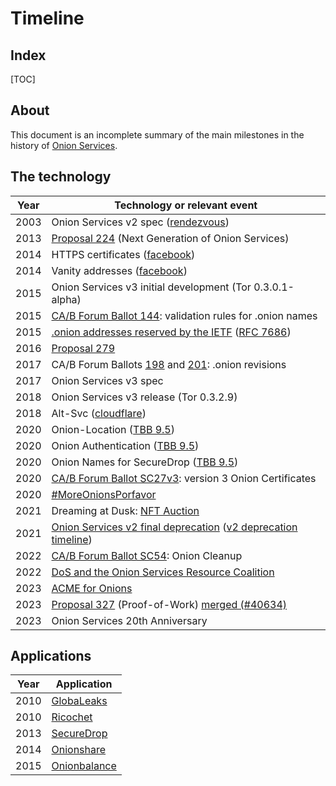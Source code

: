 # Timeline

## Index

[TOC]

## About

This document is an incomplete summary of the main milestones in the history of
[Onion Services][].

## The technology

Year | Technology or relevant event
-----|----------------------------------------------------------------------
2003 | Onion Services v2 spec ([rendezvous][])
2013 | [Proposal 224][] (Next Generation of Onion Services)
2014 | HTTPS certificates ([facebook][])
2014 | Vanity addresses   ([facebook][])
2015 | Onion Services v3 initial development (Tor 0.3.0.1-alpha)
2015 | [CA/B Forum Ballot 144][]: validation rules for .onion names
2015 | [.onion addresses reserved by the IETF][] ([RFC 7686][])
2016 | [Proposal 279][]
2017 | CA/B Forum Ballots [198][] and [201][]: .onion revisions
2017 | Onion Services v3 spec
2018 | Onion Services v3 release (Tor 0.3.2.9)
2018 | Alt-Svc ([cloudflare][])
2020 | Onion-Location ([TBB 9.5][])
2020 | Onion Authentication ([TBB 9.5][])
2020 | Onion Names for SecureDrop ([TBB 9.5][])
2020 | [CA/B Forum Ballot SC27v3][]: version 3 Onion Certificates
2020 | [#MoreOnionsPorfavor][]
2021 | Dreaming at Dusk: [NFT Auction][]
2021 | [Onion Services v2 final deprecation][] ([v2 deprecation timeline][])
2022 | [CA/B Forum Ballot SC54][]: Onion Cleanup
2022 | [DoS and the Onion Services Resource Coalition][]
2023 | [ACME for Onions][]
2023 | [Proposal 327][] (Proof-of-Work) [merged (#40634)][]
2023 | Onion Services 20th Anniversary

## Applications

Year | Application
-----|----------------------------------------------------------------------
2010 | [GlobaLeaks][]
2010 | [Ricochet][]
2013 | [SecureDrop][]
2014 | [Onionshare][]
2015 | [Onionbalance][]

[Onion Services]: https://community.torproject.org/onion-services/
[rendezvous]: https://gitweb.torproject.org/tor.git/commit/?id=3d538f6d702937c23bec33b3bdd62ff9fba9d2a3
[facebook]: https://blog.torproject.org/facebook-hidden-services-and-https-certs/
[cloudflare]: https://blog.cloudflare.com/cloudflare-onion-service/
[CA/B Forum Ballot 144]: https://cabforum.org/2015/02/18/ballot-144-validation-rules-dot-onion-names/
[.onion addresses reserved by the IETF]: https://blog.torproject.org/landmark-hidden-services-onion-names-reserved-ietf/
[RFC 7686]: https://www.rfc-editor.org/info/rfc7686
[TBB 9.5]: https://www.torproject.org/releases/tor-browser-95/
[Proposal 224]: https://gitlab.torproject.org/tpo/core/torspec/-/blob/main/proposals/224-rend-spec-ng.txt
[Proposal 279]: https://gitlab.torproject.org/tpo/core/torspec/-/blob/main/proposals/279-naming-layer-api.txt
[198]: https://cabforum.org/2017/05/08/ballot-198-onion-revisions/
[201]: https://cabforum.org/2017/06/08/2427/
[Onion Services v2 final deprecation]: https://support.torproject.org/onionservices/v2-deprecation/
[CA/B Forum Ballot SC27v3]: https://cabforum.org/2020/02/20/ballot-sc27v3-version-3-onion-certificates/
[#MoreOnionsPorfavor]: https://blog.torproject.org/more-onions-porfavor/
[NFT Auction]: https://blog.torproject.org/nft-auction-and-whats-next/
[v2 deprecation timeline]: https://blog.torproject.org/v2-deprecation-timeline/
[CA/B Forum Ballot SC54]: https://cabforum.org/2022/03/24/ballot-sc54-onion-cleanup/
[DoS and the Onion Services Resource Coalition]: https://blog.torproject.org/tor-network-ddos-attack/
[ACME for Onions]: https://acmeforonions.org
[Proposal 327]: https://gitlab.torproject.org/tpo/core/torspec/-/blob/main/proposals/327-pow-over-intro.txt
[merged (#40634)]: https://gitlab.torproject.org/tpo/core/tor/-/issues/40634

[Onionshare]: https://support.torproject.org/onionservices/v2-deprecation/
[GlobaLeaks]: https://en.wikipedia.org/wiki/GlobaLeaks
[SecureDrop]: https://en.wikipedia.org/wiki/SecureDrop
[Onionbalance]: https://gitlab.torproject.org/tpo/core/onionbalance/-/commit/a8b970c7799a106440facd0ab9f0b19220a16e57
[Ricochet]: https://github.com/ricochet-im/ricochet/commit/8bf50c6d07bd61122828ed6870dadd1a52bd5794
